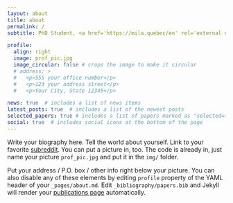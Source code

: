 ```yaml
---
layout: about
title: about
permalink: /
subtitle: PhD Student, <a href='https://mila.quebec/en' rel='external nofollow noopener' target='_blank'>Mila</a> & <a href='https://diro.umontreal.ca' rel='external nofollow noopener' target='_blank'>UdeM DIRO</a> • ML Engineer, <a href='https://zetane.com' rel='external nofollow noopener' target='_blank'>Zetane Systems</a>

profile:
  align: right
  image: prof_pic.jpg
  image_circular: false # crops the image to make it circular
  # address: >
  #   <p>555 your office number</p>
  #   <p>123 your address street</p>
  #   <p>Your City, State 12345</p>

news: true  # includes a list of news items
latest_posts: true  # includes a list of the newest posts
selected_papers: true # includes a list of papers marked as "selected={true}"
social: true  # includes social icons at the bottom of the page
---
```


Write your biography here. Tell the world about yourself. Link to your favorite [subreddit](http://reddit.com). You can put a picture in, too. The code is already in, just name your picture `prof_pic.jpg` and put it in the `img/` folder.

Put your address / P.O. box / other info right below your picture. You can also disable any of these elements by editing `profile` property of the YAML header of your `_pages/about.md`. Edit `_bibliography/papers.bib` and Jekyll will render your [publications page](/al-folio/publications/) automatically.
